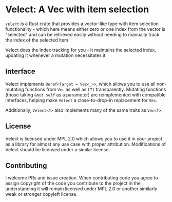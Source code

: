# Velect: A Vec with item selection

`velect` is a Rust crate that provides a vector-like type
with item selection functionality - which here means either
zero or one index from the vector is "selected" and can
be retrieved easily without needing to manually track
the index of the selected item

Velect does the index tracking for you - it maintains
the selected index, updating it whenever a mutation
necessitates it.

## Interface

Velect implements `Deref<Target = Vec<_>>`, which allows
you to use all non-mutating functions from `Vec` as well
as `[T]` transparently. Mutating functions (those taking
`&mut self` as a parameter) are reimplemented with
compatible interfaces, helping make `Velect` a close-to-drop-in
replacement for `Vec`.

Additionally, `Velect<T>` also implements many of the same
traits as `Vec<T>`.

## License

Velect is licensed under MPL 2.0 which allows you to use
it in your project as a library for almost any use case
with proper attribution. Modifications of Velect should
be licensed under a similar license.

## Contributing

I welcome PRs and issue creation. When contributing code
you agree to assign copyright of the code you contribute to
the project in the understanding it will remain licensed
under MPL 2.0 or another similarly weak or stronger copyleft license.
